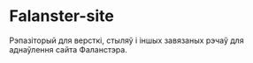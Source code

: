 # Falanster-site
Рэпазіторый для версткі, стыляў і іншых завязаных рэчаў для аднаўлення сайта Фаланстэра.
